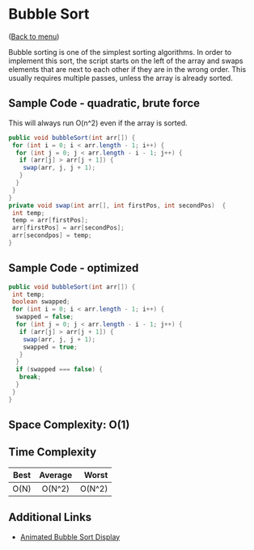 # Bubble Sort

([Back to menu](/README.md))

Bubble sorting is one of the simplest sorting algorithms. In order to implement this sort, the script starts on the left of the array and swaps elements that are next to each other if they are in the wrong order. This usually requires multiple passes, unless the array is already sorted.

## Sample Code - quadratic, brute force

This will always run O(n^2) even if the array is sorted.

```java
public void bubbleSort(int arr[]) {
 for (int i = 0; i < arr.length - 1; i++) {
  for (int j = 0; j < arr.length - i - 1; j++) {
   if (arr[j] > arr[j + 1]) {
    swap(arr, j, j + 1);
   }
  }
 }
}
private void swap(int arr[], int firstPos, int secondPos)  {
 int temp;
 temp = arr[firstPos];
 arr[firstPos] = arr[secondPos]; 
 arr[secondpos] = temp; 
}
```

## Sample Code - optimized

```java
public void bubbleSort(int arr[]) {
 int temp;
 boolean swapped;
 for (int i = 0; i < arr.length - 1; i++) {
  swapped = false;
  for (int j = 0; j < arr.length - i - 1; j++) {
   if (arr[j] > arr[j + 1]) {
    swap(arr, j, j + 1);
    swapped = true;
   }
  }
  if (swapped === false) {
   break;
  }
 }
}

```

## Space Complexity: O(1)

## Time Complexity

| Best | Average| Worst |
| -----|:------:| -----:|
| O(N) | O(N^2) | O(N^2)|

## Additional Links

* [Animated Bubble Sort Display](https://www.toptal.com/developers/sorting-algorithms/bubble-sort)
